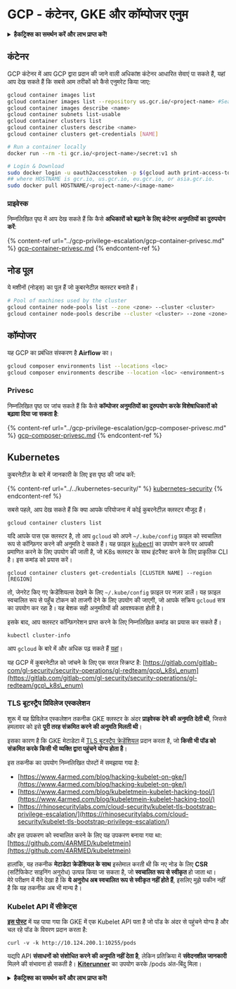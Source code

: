 # GCP - कंटेनर, GKE और कॉम्पोजर एनुम

<details>

<summary><strong>हैकट्रिक्स का समर्थन करें और लाभ प्राप्त करें!</strong></summary>

* यदि आप अपनी कंपनी को **हैकट्रिक्स में विज्ञापित करना चाहते हैं** या यदि आप **PEASS के नवीनतम संस्करण देखना चाहते हैं या HackTricks को पीडीएफ में डाउनलोड करना चाहते हैं** तो [**सदस्यता योजनाएं**](https://github.com/sponsors/carlospolop) देखें!
* [**आधिकारिक PEASS और HackTricks स्वैग**](https://peass.creator-spring.com) प्राप्त करें
* [**The PEASS Family**](https://opensea.io/collection/the-peass-family) का खोज करें, हमारा एकल [**NFTs**](https://opensea.io/collection/the-peass-family) संग्रह
* **💬 [**Discord समूह**](https://discord.gg/hRep4RUj7f) या [**टेलीग्राम समूह**](https://t.me/peass) में शामिल हों या मुझे **ट्विटर** 🐦 [**@carlospolopm**](https://twitter.com/carlospolopm)** का** **अनुसरण** करें।**
* **हैकिंग ट्रिक्स साझा करें,** [**HackTricks**](https://github.com/carlospolop/hacktricks) **और** [**HackTricks Cloud**](https://github.com/carlospolop/hacktricks-cloud) **github repos** में पीआर जमा करके।

</details>

## कंटेनर

GCP कंटेनर में आप GCP द्वारा प्रदान की जाने वाली अधिकांश कंटेनर आधारित सेवाएं पा सकते हैं, यहां आप देख सकते हैं कि सबसे आम तरीकों को कैसे एनुमरेट किया जाए:
```bash
gcloud container images list
gcloud container images list --repository us.gcr.io/<project-name> #Search in other subdomains repositories
gcloud container images describe <name>
gcloud container subnets list-usable
gcloud container clusters list
gcloud container clusters describe <name>
gcloud container clusters get-credentials [NAME]

# Run a container locally
docker run --rm -ti gcr.io/<project-name>/secret:v1 sh

# Login & Download
sudo docker login -u oauth2accesstoken -p $(gcloud auth print-access-token) https://HOSTNAME
## where HOSTNAME is gcr.io, us.gcr.io, eu.gcr.io, or asia.gcr.io.
sudo docker pull HOSTNAME/<project-name>/<image-name>
```
### प्राइवेस्क

निम्नलिखित पृष्ठ में आप देख सकते हैं कि कैसे **अधिकारों को बढ़ाने के लिए कंटेनर अनुमतियों का दुरुपयोग करें**:

{% content-ref url="../gcp-privilege-escalation/gcp-container-privesc.md" %}
[gcp-container-privesc.md](../gcp-privilege-escalation/gcp-container-privesc.md)
{% endcontent-ref %}

## नोड पूल

ये मशीनों (नोड्स) का पूल हैं जो कुबरनेटीज़ क्लस्टर बनाते हैं।
```bash
# Pool of machines used by the cluster
gcloud container node-pools list --zone <zone> --cluster <cluster>
gcloud container node-pools describe --cluster <cluster> --zone <zone> <node-pool>
```
## कॉम्पोजर

यह GCP का प्रबंधित संस्करण है **Airflow** का।
```bash
gcloud composer environments list --locations <loc>
gcloud composer environments describe --location <loc> <environment>s
```
### Privesc

निम्नलिखित पृष्ठ पर जांच सकते हैं कि कैसे **कॉम्पोजर अनुमतियों का दुरुपयोग करके विशेषाधिकारों को बढ़ावा दिया जा सकता है**:

{% content-ref url="../gcp-privilege-escalation/gcp-composer-privesc.md" %}
[gcp-composer-privesc.md](../gcp-privilege-escalation/gcp-composer-privesc.md)
{% endcontent-ref %}

## Kubernetes

कुबरनेटीज़ के बारे में जानकारी के लिए इस पृष्ठ की जांच करें:

{% content-ref url="../../kubernetes-security/" %}
[kubernetes-security](../../kubernetes-security/)
{% endcontent-ref %}

सबसे पहले, आप देख सकते हैं कि क्या आपके परियोजना में कोई कुबरनेटीज़ क्लस्टर मौजूद हैं।
```
gcloud container clusters list
```
यदि आपके पास एक क्लस्टर है, तो आप `gcloud` को अपने `~/.kube/config` फ़ाइल को स्वचालित रूप से कॉन्फ़िगर करने की अनुमति दे सकते हैं। यह फ़ाइल [kubectl](https://kubernetes.io/docs/reference/kubectl/overview/) का उपयोग करने पर आपकी प्रमाणित करने के लिए उपयोग की जाती है, जो K8s क्लस्टर के साथ इंटरैक्ट करने के लिए प्राकृतिक CLI है। इस कमांड को प्रयास करें।
```
gcloud container clusters get-credentials [CLUSTER NAME] --region [REGION]
```
तो, जेनरेट किए गए क्रेडेंशियल्स देखने के लिए `~/.kube/config` फ़ाइल पर नज़र डालें। यह फ़ाइल स्वचालित रूप से पहुँच टोकन को ताजगी देने के लिए उपयोग की जाएगी, जो आपके सक्रिय `gcloud` सत्र का उपयोग कर रहा है। यह बेशक सही अनुमतियों की आवश्यकता होती है।

इसके बाद, आप क्लस्टर कॉन्फ़िगरेशन प्राप्त करने के लिए निम्नलिखित कमांड का प्रयास कर सकते हैं।
```
kubectl cluster-info
```
आप `gcloud` के बारे में और अधिक पढ़ सकते हैं [यहां](https://cloud.google.com/sdk/gcloud/reference/container/)।

यह GCP में कुबरनेटीज़ को जांचने के लिए एक सरल स्क्रिप्ट है: [https://gitlab.com/gitlab-com/gl-security/security-operations/gl-redteam/gcp\_k8s\_enum](https://gitlab.com/gitlab-com/gl-security/security-operations/gl-redteam/gcp\_k8s\_enum)

### TLS बूटस्ट्रैप प्रिविलेज एस्कलेशन

शुरू में यह प्रिविलेज एस्कलेशन तकनीक GKE क्लस्टर के अंदर **प्राइवेस्क देने की अनुमति देती थी**, जिससे हमलावर को इसे **पूरी तरह संक्रमित करने की अनुमति मिलती थी**।

इसका कारण है कि GKE मेटाडेटा में [TLS बूटस्ट्रैप क्रेडेंशियल](https://kubernetes.io/docs/reference/command-line-tools-reference/kubelet-tls-bootstrapping/) प्रदान करता है, जो **किसी भी पॉड को संक्रमित करके किसी भी व्यक्ति द्वारा पहुंचने योग्य होता है**।

इस तकनीक का उपयोग निम्नलिखित पोस्टों में समझाया गया है:

* [https://www.4armed.com/blog/hacking-kubelet-on-gke/](https://www.4armed.com/blog/hacking-kubelet-on-gke/)
* [https://www.4armed.com/blog/kubeletmein-kubelet-hacking-tool/](https://www.4armed.com/blog/kubeletmein-kubelet-hacking-tool/)
* [https://rhinosecuritylabs.com/cloud-security/kubelet-tls-bootstrap-privilege-escalation/](https://rhinosecuritylabs.com/cloud-security/kubelet-tls-bootstrap-privilege-escalation/)

और इस उपकरण को स्वचालित करने के लिए यह उपकरण बनाया गया था: [https://github.com/4ARMED/kubeletmein](https://github.com/4ARMED/kubeletmein)

हालांकि, यह तकनीक **मेटाडेटा क्रेडेंशियल के साथ** इस्तेमाल करती थी कि नए नोड के लिए **CSR** (सर्टिफिकेट साइनिंग अनुरोध) उत्पन्न किया जा सकता है, जो **स्वचालित रूप से स्वीकृत** हो जाता था।\
मेरे परीक्षण में मैंने देखा है कि **ये अनुरोध अब स्वचालित रूप से स्वीकृत नहीं होते हैं**, इसलिए मुझे यकीन नहीं है कि यह तकनीक अब भी मान्य है।

### Kubelet API में सीक्रेट्स <a href="#the-kubelet-api-git-secrets-redux" id="the-kubelet-api-git-secrets-redux"></a>

[**इस पोस्ट**](https://blog.assetnote.io/2022/05/06/cloudflare-pages-pt3/) में यह पाया गया कि GKE में एक Kubelet API पता है जो पॉड के अंदर से पहुंचने योग्य है और चल रहे पॉड के विवरण प्रदान करता है:
```
curl -v -k http://10.124.200.1:10255/pods
```
यद्यपि API **संसाधनों को संशोधित करने की अनुमति नहीं देता है**, लेकिन प्रतिक्रिया में **संवेदनशील जानकारी** मिलने की संभावना हो सकती है। [**Kiterunner**](https://github.com/assetnote/kiterunner) का उपयोग करके /pods अंत-बिंदु मिला।

<details>

<summary><strong>हैकट्रिक्स का समर्थन करें और लाभ प्राप्त करें!</strong></summary>

* यदि आप अपनी **कंपनी का विज्ञापित करना चाहते हैं HackTricks में** या यदि आप **PEASS के नवीनतम संस्करण देखना चाहते हैं या HackTricks को PDF में डाउनलोड करना चाहते हैं** तो [**सदस्यता योजनाएं**](https://github.com/sponsors/carlospolop) देखें!
* [**आधिकारिक PEASS और HackTricks स्वैग**](https://peass.creator-spring.com) प्राप्त करें
* [**The PEASS Family**](https://opensea.io/collection/the-peass-family) की खोज करें, हमारा एकल [**NFTs**](https://opensea.io/collection/the-peass-family) संग्रह
* **शामिल हों** 💬 [**Discord समूह**](https://discord.gg/hRep4RUj7f) या [**टेलीग्राम समूह**](https://t.me/peass) में या **तक** मुझे **ट्विटर** 🐦 [**@carlospolopm**](https://twitter.com/carlospolopm)** का** **पालन करें।**
* **अपने हैकिंग ट्रिक्स साझा करें, PRs सबमिट करके** [**HackTricks**](https://github.com/carlospolop/hacktricks) और [**HackTricks Cloud**](https://github.com/carlospolop/hacktricks-cloud) github repos में।

</details>
